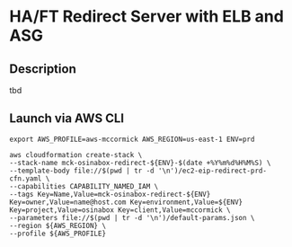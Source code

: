 # HA/FT Redirect Server with ELB and ASG

## Description
tbd

## Launch via AWS CLI
```
export AWS_PROFILE=aws-mccormick AWS_REGION=us-east-1 ENV=prd
```

```
aws cloudformation create-stack \
--stack-name mck-osinabox-redirect-${ENV}-$(date +%Y%m%d%H%M%S) \
--template-body file://$(pwd | tr -d '\n')/ec2-eip-redirect-prd-cfn.yaml \
--capabilities CAPABILITY_NAMED_IAM \
--tags Key=Name,Value=mck-osinabox-redirect-${ENV} Key=owner,Value=name@host.com Key=environment,Value=${ENV} Key=project,Value=osinabox Key=client,Value=mccormick \
--parameters file://$(pwd | tr -d '\n')/default-params.json \
--region ${AWS_REGION} \
--profile ${AWS_PROFILE}
```
